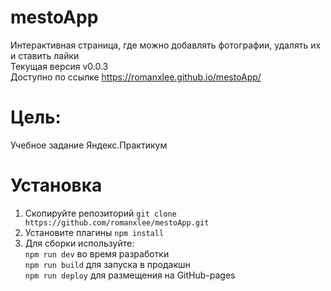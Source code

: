 # mestoApp    
   
Интерактивная страница, где можно добавлять фотографии, удалять их и ставить лайки    
Текущая версия v0.0.3   
Доступно по ссылке https://romanxlee.github.io/mestoApp/    
   
# Цель:   
Учебное задание Яндекс.Практикум    
   
# Установка   
1. Скопируйте репозиторий  `git clone https://github.com/romanxlee/mestoApp.git`
2. Установите плагины `npm install`
3. Для сборки используйте:   
`npm run dev` во время разработки   
`npm run build` для запуска в продакшн   
`npm run deploy` для размещения на GitHub-pages
